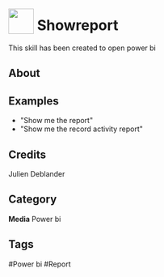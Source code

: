 # <img src="https://raw.githack.com/FortAwesome/Font-Awesome/master/svgs/solid/file.svg" card_color="#FEE255" width="50" height="50" style="vertical-align:bottom"/> Showreport
This skill has been created to open power bi

## About


## Examples
* "Show me the report"
* "Show me the record activity report"

## Credits
Julien Deblander

## Category
**Media**
Power bi

## Tags
#Power bi
#Report

